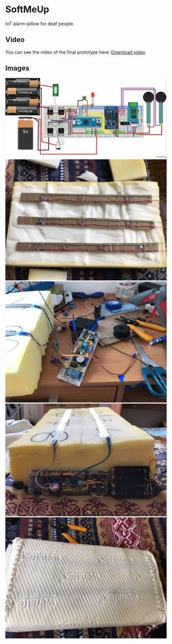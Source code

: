 # SoftMeUp

IoT alarm-pillow for deaf people.

## Video
You can see the video of the final prototype here:
[Download video](https://github.com/michiamophil/SoftMeUp/blob/master/media/final_video_project.mp4)


## Images

![IMG 4](https://github.com/michiamophil/SoftMeUp/blob/master/media/4.jpeg)
![IMG 5](https://github.com/michiamophil/SoftMeUp/blob/master/media/5.jpg)
![IMG 1](https://github.com/michiamophil/SoftMeUp/blob/master/media/1.jpg)
![IMG 2](https://github.com/michiamophil/SoftMeUp/blob/master/media/2.jpg)
![IMG 3](https://github.com/michiamophil/SoftMeUp/blob/master/media/3.jpg)
